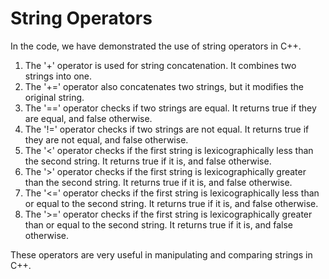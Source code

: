 # String Operators

In the code, we have demonstrated the use of string operators in C++. 

1. The '+' operator is used for string concatenation. It combines two strings into one. 
2. The '+=' operator also concatenates two strings, but it modifies the original string.
3. The '==' operator checks if two strings are equal. It returns true if they are equal, and false otherwise.
4. The '!=' operator checks if two strings are not equal. It returns true if they are not equal, and false otherwise.
5. The '<' operator checks if the first string is lexicographically less than the second string. It returns true if it is, and false otherwise.
6. The '>' operator checks if the first string is lexicographically greater than the second string. It returns true if it is, and false otherwise.
7. The '<=' operator checks if the first string is lexicographically less than or equal to the second string. It returns true if it is, and false otherwise.
8. The '>=' operator checks if the first string is lexicographically greater than or equal to the second string. It returns true if it is, and false otherwise.

These operators are very useful in manipulating and comparing strings in C++.
